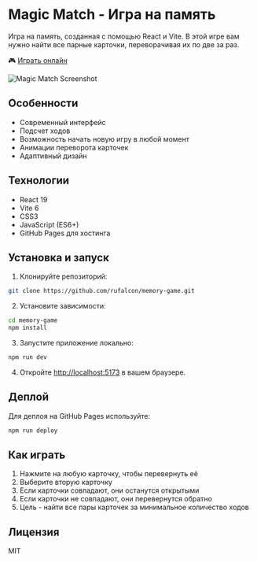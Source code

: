 # Magic Match - Игра на память

Игра на память, созданная с помощью React и Vite. В этой игре вам нужно найти все парные карточки, переворачивая их по две за раз.

🎮 [Играть онлайн](https://rufalcon.github.io/memory-game)

![Magic Match Screenshot](https://github.com/RuFalcon/memory-game/img/screenshot.jpg)

## Особенности

- Современный интерфейс
- Подсчет ходов
- Возможность начать новую игру в любой момент
- Анимации переворота карточек
- Адаптивный дизайн

## Технологии

- React 19
- Vite 6
- CSS3
- JavaScript (ES6+)
- GitHub Pages для хостинга

## Установка и запуск

1. Клонируйте репозиторий:
```bash
git clone https://github.com/rufalcon/memory-game.git
```

2. Установите зависимости:
```bash
cd memory-game
npm install
```

3. Запустите приложение локально:
```bash
npm run dev
```

4. Откройте [http://localhost:5173](http://localhost:5173) в вашем браузере.

## Деплой

Для деплоя на GitHub Pages используйте:
```bash
npm run deploy
```

## Как играть

1. Нажмите на любую карточку, чтобы перевернуть её
2. Выберите вторую карточку
3. Если карточки совпадают, они останутся открытыми
4. Если карточки не совпадают, они перевернутся обратно
5. Цель - найти все пары карточек за минимальное количество ходов

## Лицензия

MIT
